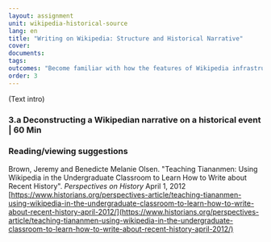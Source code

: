 ```yaml
---
layout: assignment
unit: wikipedia-historical-source 
lang: en
title: "Writing on Wikipedia: Structure and Historical Narrative"
cover:
documents:
tags:
outcomes: "Become familiar with how the features of Wikipedia infrastructure shape historical narratives"
order: 3
---
```

(Text intro)

<!-- more -->

<!-- briefing-student -->

### 3.a Deconstructing a Wikipedian narrative on a historical event | 60 Min
<!-- section-contents -->



<!-- section -->


### Reading/viewing suggestions
<!-- section-contents --> 
Brown, Jeremy and Benedicte Melanie Olsen. "Teaching Tiananmen: Using Wikipedia in the Undergraduate Classroom to Learn How to Write about Recent History". *Perspectives on History* April 1, 2012 [https://www.historians.org/perspectives-article/teaching-tiananmen-using-wikipedia-in-the-undergraduate-classroom-to-learn-how-to-write-about-recent-history-april-2012/](https://www.historians.org/perspectives-article/teaching-tiananmen-using-wikipedia-in-the-undergraduate-classroom-to-learn-how-to-write-about-recent-history-april-2012/)



<!-- briefing-student -->

  